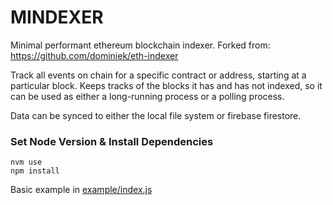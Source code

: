 # MINDEXER

Minimal performant ethereum blockchain indexer. Forked from: https://github.com/dominiek/eth-indexer

Track all events on chain for a specific contract or address, starting at a particular block. Keeps tracks of the blocks it has and has not indexed, so it can be used as either a long-running process or a polling process.

Data can be synced to either the local file system or firebase firestore.

### Set Node Version & Install Dependencies

```
nvm use
npm install
```

Basic example in [example/index.js](example/index.js)
